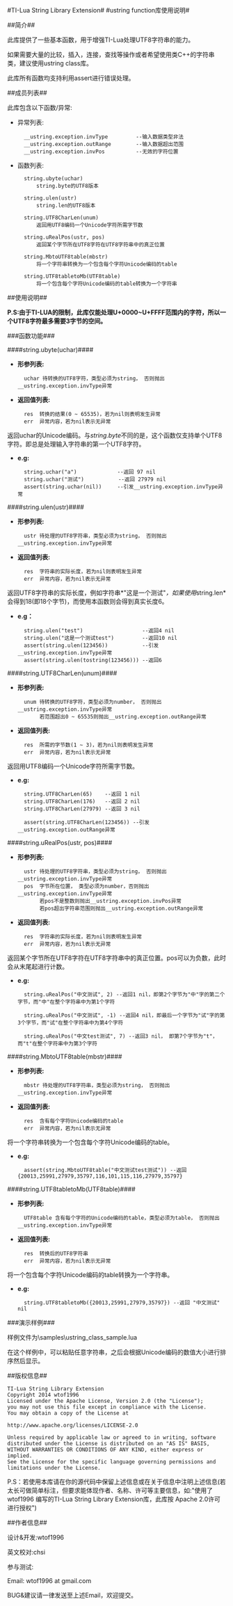 #TI-Lua String Library Extension#
#ustring function库使用说明#

##简介##

此库提供了一些基本函数，用于增强TI-Lua处理UTF8字符串的能力。

如果需要大量的比较，插入，连接，查找等操作或者希望使用类C++的字符串类，建议使用ustring class库。

此库所有函数均支持利用assert进行错误处理。

##成员列表##

此库包含以下函数/异常:


* 异常列表:

		__ustring.exception.invType			--输入数据类型非法
		__ustring.exception.outRange		--输入数据超出范围
		__ustring.exception.invPos			--无效的字符位置

* 函数列表:


        string.ubyte(uchar)
            string.byte的UTF8版本

        string.ulen(ustr)
            string.len的UTF8版本

        string.UTF8CharLen(unum)
            返回用UTF8编码一个Unicode字符所需字节数

        string.uRealPos(ustr, pos)
            返回某个字节所在UTF8字符在UTF8字符串中的真正位置

        string.MbtoUTF8table(mbstr)
            将一个字符串转换为一个包含每个字符Unicode编码的table

        string.UTF8tabletoMb(UTF8table)
            将一个包含每个字符Unicode编码的table转换为一个字符串

##使用说明##

**P.S:由于TI-LUA的限制，此库仅能处理U+0000~U+FFFF范围内的字符，所以一个UTF8字符最多需要3字节的空间。**

###函数功能###

####string.ubyte(uchar)####

* **形参列表:**

		uchar 待转换的UTF8字符，类型必须为string， 否则抛出__ustring.exception.invType异常


* **返回值列表:**
	
		res	 转换的结果(0 ~ 65535)，若为nil则表明发生异常
		err	 异常内容，若为nil表示无异常
	
返回uchar的Unicode编码。与*string.byte*不同的是，这个函数仅支持单个UTF8字符。即总是处理输入字符串的第一个UTF8字符。

* **e.g:**
	
		string.uchar("a")     	      --返回 97 nil
		string.uchar("测试")   		 --返回 27979 nil
		assert(string.uchar(nil))	  --引发__ustring.exception.invType异常

####string.ulen(ustr)####

* **形参列表:**

		ustr 待处理的UTF8字符串，类型必须为string， 否则抛出__ustring.exception.invType异常

* **返回值列表:**
	
		res	 字符串的实际长度，若为nil则表明发生异常
		err	 异常内容，若为nil表示无异常

返回UTF8字符串的实际长度，例如字符串*"这是一个测试"*，如果使用*string.len*会得到18(即18个字节)，而使用本函数则会得到真实长度6。

* **e.g：**

		string.ulen("test")	  			      --返回4 nil
		string.ulen("这是一个测试test")         --返回10 nil
		assert(string.ulen(123456))		      --引发__ustring.exception.invType异常
		assert(string.ulen(tostring(123456))) --返回6

####string.UTF8CharLen(unum)####

* **形参列表:**

		unum 待转换的UTF8字符，类型必须为number， 否则抛出__ustring.exception.invType异常
		 	 若范围超出0 ~ 65535则抛出__ustring.exception.outRange异常

* **返回值列表:**
	
		res	 所需的字节数(1 ~ 3)，若为nil则表明发生异常
		err	 异常内容，若为nil表示无异常

返回用UTF8编码一个Unicode字符所需字节数。

* **e.g:**

		string.UTF8CharLen(65)    --返回 1 nil
		string.UTF8CharLen(176)   --返回 2 nil
		string.UTF8CharLen(27979) --返回 3 nil
	
		assert(string.UTF8CharLen(123456)) --引发__ustring.exception.outRange异常

####string.uRealPos(ustr, pos)####

* **形参列表:**

		ustr 待处理的UTF8字符串，类型必须为string， 否则抛出__ustring.exception.invType异常
		pos  字节所在位置， 类型必须为number，否则抛出__ustring.exception.invType异常
			 若pos不是整数则抛出__ustring.exception.invPos异常
			 若pos超出字符串范围则抛出__ustring.exception.outRange异常

* **返回值列表:**
	
		res	 字符串的实际长度，若为nil则表明发生异常
		err	 异常内容，若为nil表示无异常

返回某个字节所在UTF8字符在UTF8字符串中的真正位置。pos可以为负数，此时会从末尾起进行计数。

* **e.g:**
	
		string.uRealPos("中文测试", 2) --返回1 nil，即第2个字节为"中"字的第二个字节，而"中"在整个字符串中为第1个字符

		string.uRealPos("中文测试", -1) --返回4 nil，即最后一个字节为"试"字的第3个字节，而"试"在整个字符串中为第4个字符

		string.uRealPos("中文test测试", 7) --返回3 nil， 即第7个字节为"t"，而"t"在整个字符串中为第3个字符

####string.MbtoUTF8table(mbstr)####

* **形参列表:**

		mbstr 待处理的UTF8字符串，类型必须为string， 否则抛出__ustring.exception.invType异常

* **返回值列表:**
	
		res	 含有每个字符Unicode编码的table
		err	 异常内容，若为nil表示无异常

将一个字符串转换为一个包含每个字符Unicode编码的table。

* **e.g:**
	
		assert(string.MbtoUTF8table("中文测试test测试")) --返回{20013,25991,27979,35797,116,101,115,116,27979,35797}

####string.UTF8tabletoMb(UTF8table)####

* **形参列表:**

		UTF8table 含有每个字符的Unicode编码的table，类型必须为table， 否则抛出__ustring.exception.invType异常

* **返回值列表:**
	
		res	 转换后的UTF8字符串
		err	 异常内容，若为nil表示无异常

将一个包含每个字符Unicode编码的table转换为一个字符串。

* **e.g:**

		string.UTF8tabletoMb({20013,25991,27979,35797}) --返回 "中文测试" nil

###演示样例###

样例文件为\samples\ustring_class_sample.lua

在这个样例中，可以粘贴任意字符串，之后会根据Unicode编码的数值大小进行排序然后显示。

##版权信息##

    TI-Lua String Library Extension
 	Copyright 2014 wtof1996
    Licensed under the Apache License, Version 2.0 (the "License");
    you may not use this file except in compliance with the License.
    You may obtain a copy of the License at

    http://www.apache.org/licenses/LICENSE-2.0

    Unless required by applicable law or agreed to in writing, software
    distributed under the License is distributed on an "AS IS" BASIS,
    WITHOUT WARRANTIES OR CONDITIONS OF ANY KIND, either express or implied.
    See the License for the specific language governing permissions and
    limitations under the License.

P.S：若使用本库请在你的源代码中保留上述信息或在关于信息中注明上述信息(若太长可做简单标注，但要求能体现作者、名称、许可等主要信息，如:"使用了wtof1996 编写的TI-Lua String Library Extension库，此库按 Apache 2.0许可进行授权")
	

##作者信息##

设计&开发:wtof1996

英文校对:chsi

参与测试:

Email: wtof1996 at gmail.com

BUG&建议请一律发送至上述Email，欢迎提交。